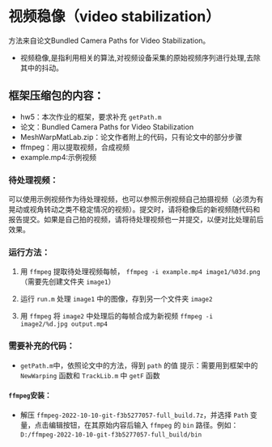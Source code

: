 # 视频稳像（video stabilization）

方法来自论文Bundled Camera Paths for Video Stabilization。

- 视频稳像,是指利用相关的算法,对视频设备采集的原始视频序列进行处理,去除其中的抖动。

## 框架压缩包的内容：

- hw5：本次作业的框架，要求补充 `getPath.m`
- 论文：Bundled Camera Paths for Video Stabilization
- MeshWarpMatLab.zip：论文作者附上的代码，只有论文中的部分步骤
- ffmpeg：用以提取视频，合成视频
- example.mp4:示例视频

### 待处理视频：

可以使用示例视频作为待处理视频，也可以参照示例视频自己拍摄视频（必须为有晃动或视角转动之类不稳定情况的视频）。提交时，请将稳像后的新视频随代码和报告提交。如果是自己拍的视频，请将待处理视频也一并提交，以便对比处理前后效果。

### 运行方法：

1. 用 `ffmpeg` 提取待处理视频每帧，
   `ffmpeg -i example.mp4 image1/%03d.png` 
   （需要先创建文件夹 `image1`）

2. 运行 `run.m` 处理 `image1` 中的图像，存到另一个文件夹 `image2`

3. 用 `ffmpeg` 将 `image2` 中处理后的每帧合成为新视频
   `ffmpeg -i image2/%d.jpg output.mp4`

### 需要补充的代码：

- `getPath.m`中，依照论文中的方法，得到 `path` 的值
  提示：需要用到框架中的 `NewWarping` 函数和 `TrackLib.m` 中 `getF` 函数

#### `ffmpeg`安装：

- 解压 `ffmpeg-2022-10-10-git-f3b5277057-full_build.7z`，并选择 `Path` 变量，点击编辑按钮，在其原始内容后输入 `ffmpeg` 的 `bin` 路径。例如：`D:/ffmpeg-2022-10-10-git-f3b5277057-full_build/bin`
